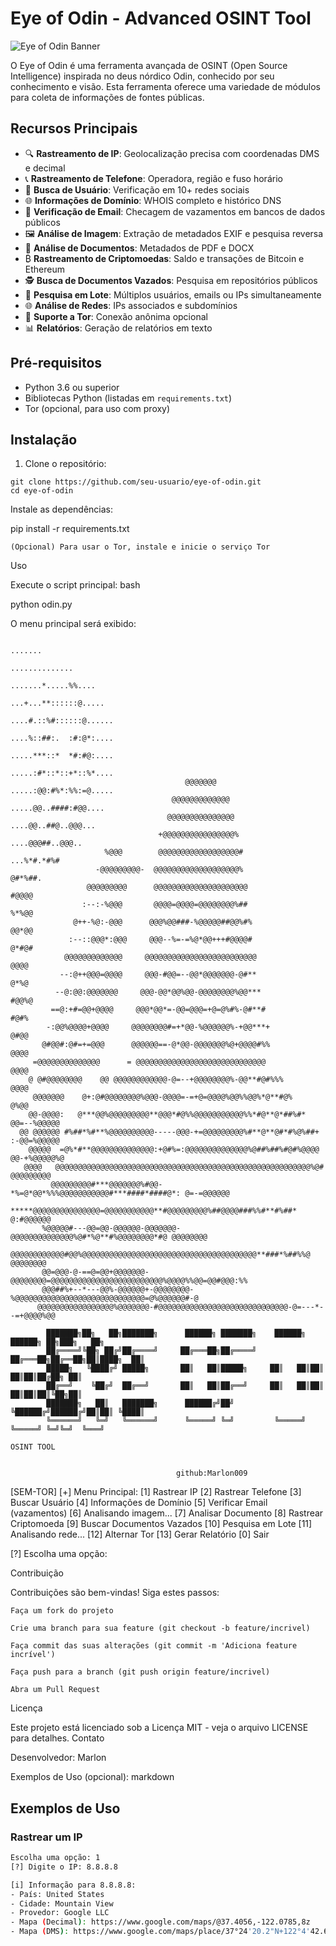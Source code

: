# Eye of Odin - Advanced OSINT Tool

![Eye of Odin Banner](<img width="840" height="895" alt="odinn3" src="https://github.com/user-attachments/assets/16c72eb4-8981-40fa-927e-4d84dad70eab" />
)

O Eye of Odin é uma ferramenta avançada de OSINT (Open Source Intelligence) inspirada no deus nórdico Odin, conhecido por seu conhecimento e visão. Esta ferramenta oferece uma variedade de módulos para coleta de informações de fontes públicas.

## Recursos Principais

- 🔍 **Rastreamento de IP**: Geolocalização precisa com coordenadas DMS e decimal
- 📞 **Rastreamento de Telefone**: Operadora, região e fuso horário
- 👤 **Busca de Usuário**: Verificação em 10+ redes sociais
- 🌐 **Informações de Domínio**: WHOIS completo e histórico DNS
- 📧 **Verificação de Email**: Checagem de vazamentos em bancos de dados públicos
- 🖼️ **Análise de Imagem**: Extração de metadados EXIF e pesquisa reversa
- 📄 **Análise de Documentos**: Metadados de PDF e DOCX
- ₿ **Rastreamento de Criptomoedas**: Saldo e transações de Bitcoin e Ethereum
- 🕵️ **Busca de Documentos Vazados**: Pesquisa em repositórios públicos
- 🔄 **Pesquisa em Lote**: Múltiplos usuários, emails ou IPs simultaneamente
- 🌐 **Análise de Redes**: IPs associados e subdomínios
- 🧅 **Suporte a Tor**: Conexão anônima opcional
- 📊 **Relatórios**: Geração de relatórios em texto

## Pré-requisitos

- Python 3.6 ou superior
- Bibliotecas Python (listadas em `requirements.txt`)
- Tor (opcional, para uso com proxy)

## Instalação

1. Clone o repositório:
```
git clone https://github.com/seu-usuario/eye-of-odin.git
cd eye-of-odin
```

 Instale as dependências:



pip install -r requirements.txt

    (Opcional) Para usar o Tor, instale e inicie o serviço Tor

Uso

Execute o script principal:
bash

python odin.py

O menu principal será exibido:

                                                                            .......             
                                                                          ..............         
                                                                       .......*.....%%....       
                                                                      ...+...**::::::@.....      
                                                                     ....#.::%#::::::@......     
                                                                     ....%::##:.  :#:@*:....     
                                                                     .....***::*  *#:#@:....     
                                                                     .....:#*::*::+*::%*....     
                                           @@@@@@@                   .....:@@:#%*:%%:=@.....     
                                        @@@@@@@@@@@@@                 .....@@..####:#@@....      
                                       @@@@@@@@@@@@@@@                 ....@@..##@..@@@...       
                                     +@@@@@@@@@@@@@@@@%                 ....@@@##..@@@..         
                         %@@@        @@@@@@@@@@@@@@@@@@#                   ...%*#.*#%#           
                       -@@@@@@@@@-  @@@@@@@@@@@@@@@@@@@%                      @#*%##.            
                     @@@@@@@@@      @@@@@@@@@@@@@@@@@@@@@                     #@@@@              
                    :--:-%@@@       @@@@=@@@@=@@@@@@@@%##                     %*%@@              
                  @++-%@:-@@@      @@@%@@###-%@@@@@##@@%#%                    @@*@@              
                 :--::@@@*:@@@     @@@--%=-=%@*@@+++#@@@@#                   @*#@#               
                @@@@@@@@@@@@@     @@@@@@@@@@@@@@@@@@@@@@@@@                   @@@@               
               --:@++@@@=@@@@     @@@-#@@=--@@*@@@@@@@-@#**                   @*%@               
              --@:@@:@@@@@@@     @@@-@@*@@%@@-@@@@@@@@%@@***                  #@@%@              
             ==@:+#=@@+@@@@     @@@*@@*=-@@=@@@=+@=@%#%-@#**#                  #@#%              
            -:@@%@@@@+@@@@     @@@@@@@@#=+*@@-%@@@@@@%-+@@***+                 @#@@              
           @#@@#:@#=+=@@@      @@@@@@==-@*@@-@@@@@@@%@+@@@@#%%                 @@@@              
         =@@@@@@@@@@@@@@      = @@@@@@@@@@@@@@@@@@@@@@@@@@@@@                  @@@@              
        @ @#@@@@@@@@    @@ @@@@@@@@@@@@-@=--+@@@@@@@@%-@@**#@#%%%              @@@@              
         @@@@@@@    @+:@#@@@@@@@@%@@@-@@@@=-=+@=@@@@%@@%%@@%*@**#@%            @%@@              
        @@-@@@@:   @***@@%@@@@@@@@@**@@@*#@%%@@@@@@@@@@@%%*#@**@*##%#*      @@=--%@@@@@          
      @@ @@@@@@ #%##*%#**%@@@@@@@@@@-----@@@-+=@@@@@@@@@%#**@**@#*#%@%##+   :-@@=%@@@@@          
        @@@@@  =@%*#**@@@@@@@@@@@@@@:+@#%=:@@@@@@@@@@@@@@%@##%##%#@#%@@@@   @@-+%@@@@@%@         
       @@@@   @@@@@@@@@@@@@@@@@@@@@@@@@@@@@@@@@@@@@@@@@@@@@@@@@@@@@@@@@%@#    @@@@@@@@@          
             @@@@@@@@@#***@@@@@@@%#@@-*%=@*@@*%%%@@@@@@@@@@@#***####*####@*: @=-=@@@@@@          
            *****@@@@@@@@@@@@@@@=@@@@@@@@@@@**#@@@@@@@@@%##@@@@###%%#**#%##*  @:#@@@@@@          
           %@@@@@#---@@=@@-@@@@@@-@@@@@@@-@@@@@@@@@@@@@@%@#*%@**#%@@@@@@@@*#@ @@@@@@@@           
           @@@@@@@@@@@@#@@%@@@@@@@@@@@@@@@@@@@@@@@@@@@@@@@@@@@@@@@**###*%##%%@ @@@@@@@@          
           @@=@@@-@-==@=@@+@@@@@@@-@@@@@@@@=@@@@@@@@@@@@@@@@@@@@@@@@@%@@@@%%@@=@@#@@@:%%         
           @@@##%+--*---@@%-@@@@@@+-@@@@@@@@-%@@@@@@@@@@@@@@@@@@@@@@@@@@@@@=@%@@@@@@#-@          
          @@@@@@@@@@@@@@@@@%@@@@@@@-#@@@@@@@@@@@@@@@@@@@@@@@@@@@@@-@=---*--=+@@@@%@@          
  
            ███████╗██╗   ██╗███████╗      ██████╗ ███████╗    ██████╗ ██████╗ ██╗███╗   ██╗
            ██╔════╝╚██╗ ██╔╝██╔════╝     ██╔═══██╗██╔════╝   ██╔═══██╗██╔══██╗██║████╗  ██║
            █████╗   ╚████╔╝ █████╗       ██║   ██║█████╗     ██║   ██║██║  ██║██║██╔██╗ ██║
            ██╔══╝    ╚██╔╝  ██╔══╝       ██║   ██║██╔══╝     ██║   ██║██║  ██║██║██║╚██╗██║
            ███████╗   ██║   ███████╗      ██████╔╝██╝        ╚██████╔╝██████╔╝██║██║ ╚████║
            ╚══════╝   ╚═╝   ╚══════╝      ╚═════╝ ╚═╝         ╚═════╝ ╚═════╝ ╚═╝╚═╝  ╚═══╝
                                                                                OSINT TOOL
        

                                         github:Marlon009
        
[SEM-TOR] [+] Menu Principal:
[1] Rastrear IP
[2] Rastrear Telefone
[3] Buscar Usuário
[4] Informações de Domínio
[5] Verificar Email (vazamentos)
[6] Analisando imagem...
[7] Analisar Documento
[8] Rastrear Criptomoeda
[9] Buscar Documentos Vazados
[10] Pesquisa em Lote
[11] Analisando rede...
[12] Alternar Tor
[13] Gerar Relatório
[0] Sair

[?] Escolha uma opção: 

Contribuição

Contribuições são bem-vindas! Siga estes passos:

    Faça um fork do projeto

    Crie uma branch para sua feature (git checkout -b feature/incrivel)

    Faça commit das suas alterações (git commit -m 'Adiciona feature incrível')

    Faça push para a branch (git push origin feature/incrivel)

    Abra um Pull Request

Licença

Este projeto está licenciado sob a Licença MIT - veja o arquivo LICENSE para detalhes.
Contato

Desenvolvedor: Marlon

Exemplos de Uso (opcional):
markdown

## Exemplos de Uso

### Rastrear um IP
```bash
Escolha uma opção: 1
[?] Digite o IP: 8.8.8.8

[i] Informação para 8.8.8.8:
- País: United States
- Cidade: Mountain View
- Provedor: Google LLC
- Mapa (Decimal): https://www.google.com/maps/@37.4056,-122.0785,8z
- Mapa (DMS): https://www.google.com/maps/place/37°24'20.2"N+122°4'42.6"W/
